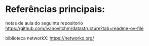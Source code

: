 # Referências principais:

notas de aula do seguinte repositorio https://github.com/ivanovitchm/datastructure?tab=readme-ov-file

biblioteca networkX: https://networkx.org/
